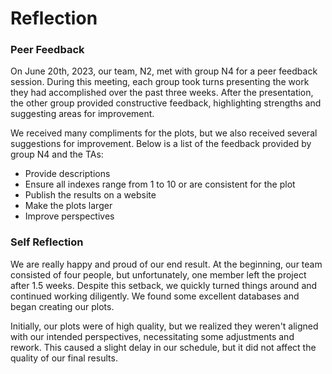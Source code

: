 # Reflection

### Peer Feedback

On June 20th, 2023, our team, N2, met with group N4 for a peer feedback session. During this meeting, each group took turns presenting the work they had accomplished over the past three weeks. After the presentation, the other group provided constructive feedback, highlighting strengths and suggesting areas for improvement.

We received many compliments for the plots, but we also received several suggestions for improvement. Below is a list of the feedback provided by group N4 and the TAs:

- Provide descriptions
- Ensure all indexes range from 1 to 10 or are consistent for the plot
- Publish the results on a website
- Make the plots larger
- Improve perspectives

### Self Reflection

We are really happy and proud of our end result. At the beginning, our team consisted of four people, but unfortunately, one member left the project after 1.5 weeks. Despite this setback, we quickly turned things around and continued working diligently. We found some excellent databases and began creating our plots.

Initially, our plots were of high quality, but we realized they weren't aligned with our intended perspectives, necessitating some adjustments and rework. This caused a slight delay in our schedule, but it did not affect the quality of our final results.